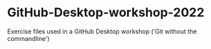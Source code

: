# GitHub-Desktop-workshop-2022
Exercise files used in a GitHub Desktop workshop ('Git without the commandline')
